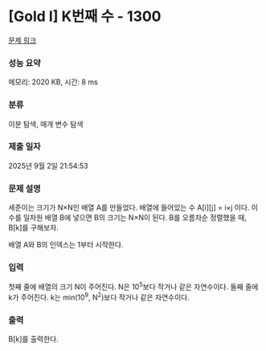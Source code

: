 # [Gold I] K번째 수 - 1300 

[문제 링크](https://www.acmicpc.net/problem/1300) 

### 성능 요약

메모리: 2020 KB, 시간: 8 ms

### 분류

이분 탐색, 매개 변수 탐색

### 제출 일자

2025년 9월 2일 21:54:53

### 문제 설명

<p>세준이는 크기가 N×N인 배열 A를 만들었다. 배열에 들어있는 수 A[i][j] = i×j 이다. 이 수를 일차원 배열 B에 넣으면 B의 크기는 N×N이 된다. B를 오름차순 정렬했을 때, B[k]를 구해보자.</p>

<p>배열 A와 B의 인덱스는 1부터 시작한다.</p>

### 입력 

 <p>첫째 줄에 배열의 크기 N이 주어진다. N은 10<sup>5</sup>보다 작거나 같은 자연수이다. 둘째 줄에 k가 주어진다. k는 min(10<sup>9</sup>, N<sup>2</sup>)보다 작거나 같은 자연수이다.</p>

### 출력 

 <p>B[k]를 출력한다.</p>


